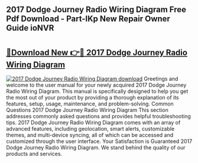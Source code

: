 ## 2017 Dodge Journey Radio Wiring Diagram Free Pdf Download - Part-IKp New Repair Owner Guide ioNVR

# <h2><a href="http://dfql5kt.blite.top/?on=2017+Dodge+Journey+Radio+Wiring+Diagram">🔗Download New 👉🔴 2017 Dodge Journey Radio Wiring Diagram</a></h2>

[![2017 Dodge Journey Radio Wiring Diagram download](https://i.imgur.com/lujVjoI.png)](http://dfql5kt.blite.top/?on=2017+Dodge+Journey+Radio+Wiring+Diagram)
Greetings and welcome to the user manual for your newly acquired 2017 Dodge Journey Radio Wiring Diagram. This manual is specifically designed to help you get the most out of your product by providing a thorough explanation of its features, setup, usage, maintenance, and problem-solving. Common Questions 2017 Dodge Journey Radio Wiring Diagram This section addresses commonly asked questions and provides helpful troubleshooting tips. 2017 Dodge Journey Radio Wiring Diagram comes with an array of advanced features, including geolocation, smart alerts, customizable themes, and multi-device syncing, all of which can be accessed and customized through the user interface. Your Satisfaction is Guaranteed 2017 Dodge Journey Radio Wiring Diagram. We stand behind the quality of our products and services.
